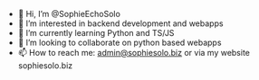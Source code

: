 - 👋 Hi, I’m @SophieEchoSolo
- 👀 I’m interested in backend development and webapps
- 🌱 I’m currently learning Python and TS/JS
- 💞️ I’m looking to collaborate on python based webapps
- 📫 How to reach me: admin@sophiesolo.biz or via my website sophiesolo.biz

<!---
SophieEchoSolo/SophieEchoSolo is a ✨ special ✨ repository because its `README.md` (this file) appears on your GitHub profile.
You can click the Preview link to take a look at your changes.
--->

